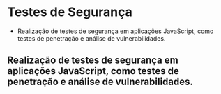 # Testes de Segurança

- Realização de testes de segurança em aplicações JavaScript, como testes de penetração e análise de vulnerabilidades.

## Realização de testes de segurança em aplicações JavaScript, como testes de penetração e análise de vulnerabilidades.